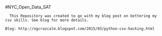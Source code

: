 #NYC_Open_Data_SAT

      This Repository was created to go with my blog post on bettering my
    csv skills. See blog for more details.
    
    Blog: http://ogcrazcalm.blogspot.com/2015/03/python-csv-hacking.html
